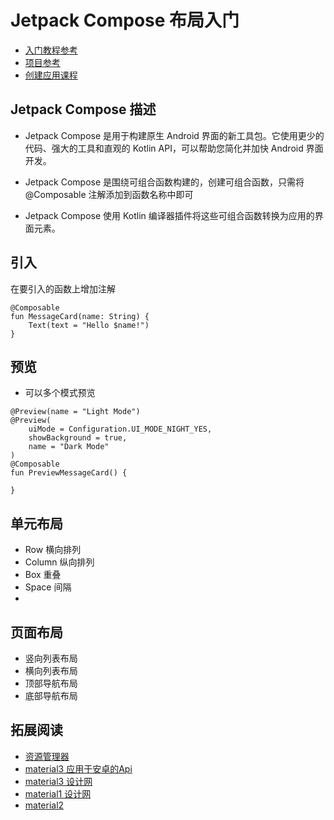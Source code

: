 # Jetpack Compose 布局入门

* [入门教程参考](https://developer.android.google.cn/jetpack/compose/tutorial?hl=zh-cn)
* [项目参考](https://github.com/android/nowinandroid?tab=readme-ov-file)
* [创建应用课程](https://developer.android.google.cn/jetpack/compose/tutorial?hl=zh-cn)

## Jetpack Compose 描述

* Jetpack Compose 是用于构建原生 Android 界面的新工具包。它使用更少的代码、强大的工具和直观的 Kotlin API，可以帮助您简化并加快 Android 界面开发。

* Jetpack Compose 是围绕可组合函数构建的，创建可组合函数，只需将 @Composable 注解添加到函数名称中即可

* Jetpack Compose 使用 Kotlin 编译器插件将这些可组合函数转换为应用的界面元素。

## 引入
在要引入的函数上增加注解
```
@Composable
fun MessageCard(name: String) {
    Text(text = "Hello $name!")
}

```

## 预览

*  可以多个模式预览
```
@Preview(name = "Light Mode") 
@Preview(
    uiMode = Configuration.UI_MODE_NIGHT_YES,
    showBackground = true,
    name = "Dark Mode"
)
@Composable
fun PreviewMessageCard() {

}

```

## 单元布局 
* Row  横向排列
* Column 纵向排列
* Box 重叠
* Space 间隔
* 

## 页面布局 
* 竖向列表布局 
* 横向列表布局
* 顶部导航布局
* 底部导航布局


## 拓展阅读
* [资源管理器](https://developer.android.google.cn/studio/write/resource-manager)
* [material3 应用于安卓的Api](https://developer.android.google.cn/reference/kotlin/androidx/compose/material3/package-summary)
* [material3 设计网](https://m3.material.io/foundations)
* [material1 设计网](https://m1.material.io/platforms/platform-adaptation.html#platform-adaptation-platform-recommendations)
* [material2](https://m2.material.io)



